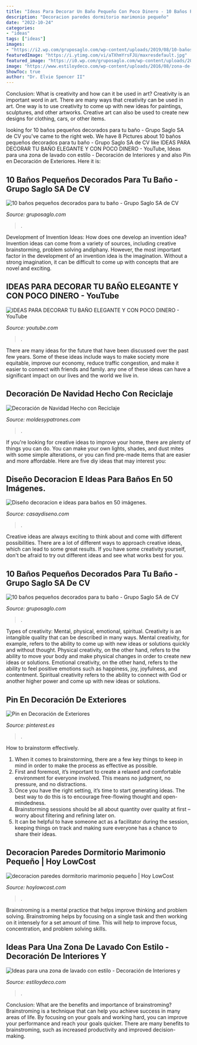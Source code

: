 ```yaml
---
title: "Ideas Para Decorar Un Baño Pequeño Con Poco Dinero - 10 Baños Pequeños Decorados Para Tu Baño"
description: "Decoracion paredes dormitorio marimonio pequeño"
date: "2022-10-24"
categories:
- "ideas"
tags: ["ideas"]
images:
- "https://i2.wp.com/gruposaglo.com/wp-content/uploads/2019/08/10-baños-pequeños-decorados-para-tu-baño.jpg?resize=630%2C947&amp;ssl=1"
featuredImage: "https://i.ytimg.com/vi/aTXhmYrsFJU/maxresdefault.jpg"
featured_image: "https://i0.wp.com/gruposaglo.com/wp-content/uploads/2019/08/1565281652_102_10-baños-pequeños-decorados-para-tu-baño.jpg?resize=630%2C953&amp;ssl=1"
image: "https://www.estiloydeco.com/wp-content/uploads/2016/08/zona-de-lavado-4.jpg"
ShowToc: true
author: "Dr. Elvie Spencer II"
---
```



Conclusion: What is creativity and how can it be used in art?
Creativity is an important word in art. There are many ways that creativity can be used in art. One way is to use creativity to come up with new ideas for paintings, sculptures, and other artworks. Creative art can also be used to create new designs for clothing, cars, or other items.

	

		
looking for 10 baños pequeños decorados para tu baño - Grupo Saglo SA de CV you've came to the right web. We have 8 Pictures about 10 baños pequeños decorados para tu baño - Grupo Saglo SA de CV like IDEAS PARA DECORAR TU BAÑO ELEGANTE Y CON POCO DINERO - YouTube, Ideas para una zona de lavado con estilo - Decoración de Interiores y and also Pin en Decoración de Exteriores. Here it is:
		
    
## 10 Baños Pequeños Decorados Para Tu Baño - Grupo Saglo SA De CV

<img loading=lazy src="https://i0.wp.com/gruposaglo.com/wp-content/uploads/2019/08/1565281652_102_10-baños-pequeños-decorados-para-tu-baño.jpg?resize=630%2C953&amp;ssl=1" onerror="this.onerror=null;this.src='https://tse3.mm.bing.net/th?id=OIP.Zo71mJo7Mb-Am7sEVrGkhwHaLN&amp;pid=15.1';" alt="10 baños pequeños decorados para tu baño - Grupo Saglo SA de CV">

_Source: gruposaglo.com_

>. 

	

Development of Invention Ideas: How does one develop an invention idea?
Invention ideas can come from a variety of sources, including creative brainstorming, problem solving andiphany. However, the most important factor in the development of an invention idea is the imagination. Without a strong imagination, it can be difficult to come up with concepts that are novel and exciting.

    
## IDEAS PARA DECORAR TU BAÑO ELEGANTE Y CON POCO DINERO - YouTube

<img loading=lazy src="https://i.ytimg.com/vi/aTXhmYrsFJU/maxresdefault.jpg" onerror="this.onerror=null;this.src='https://tse3.mm.bing.net/th?id=OIP.ncaYC2MxSm94hnZlVyum1wHaEK&amp;pid=15.1';" alt="IDEAS PARA DECORAR TU BAÑO ELEGANTE Y CON POCO DINERO - YouTube">

_Source: youtube.com_

>. 

	

There are many ideas for the future that have been discussed over the past few years. Some of these ideas include ways to make society more equitable, improve our economy, reduce traffic congestion, and make it easier to connect with friends and family. any one of these ideas can have a significant impact on our lives and the world we live in.

    
## Decoración De Navidad Hecho Con Reciclaje

<img loading=lazy src="https://moldesypatrones.com/wp-content/uploads/decorar-hogar-navidad-reciclaje-4.jpg" onerror="this.onerror=null;this.src='https://tse4.mm.bing.net/th?id=OIP.L7xcXkBAqFzKVB1c5sx2wAC2FW&amp;pid=15.1';" alt="Decoración de Navidad Hecho con Reciclaje">

_Source: moldesypatrones.com_

>. 

	

If you're looking for creative ideas to improve your home, there are plenty of things you can do. You can make your own lights, shades, and dust mites with some simple alterations, or you can find pre-made items that are easier and more affordable. Here are five diy ideas that may interest you: 

    
## Diseño Decoracion E Ideas Para Baños En 50 Imágenes.

<img loading=lazy src="https://casaydiseno.com/wp-content/uploads/2015/07/diseño-decoracion-cuadros-plantas.jpg" onerror="this.onerror=null;this.src='https://tse1.mm.bing.net/th?id=OIP.HI7GingklCiiITE34Co1MgHaFj&amp;pid=15.1';" alt="Diseño decoracion e ideas para baños en 50 imágenes.">

_Source: casaydiseno.com_

>. 

	

Creative ideas are always exciting to think about and come with different possibilities. There are a lot of different ways to approach creative ideas, which can lead to some great results. If you have some creativity yourself, don't be afraid to try out different ideas and see what works best for you.

    
## 10 Baños Pequeños Decorados Para Tu Baño - Grupo Saglo SA De CV

<img loading=lazy src="https://i2.wp.com/gruposaglo.com/wp-content/uploads/2019/08/10-baños-pequeños-decorados-para-tu-baño.jpg?resize=630%2C947&amp;ssl=1" onerror="this.onerror=null;this.src='https://tse3.mm.bing.net/th?id=OIP.Jdi0NQqDFDZgZRcVxbY44gHaLI&amp;pid=15.1';" alt="10 baños pequeños decorados para tu baño - Grupo Saglo SA de CV">

_Source: gruposaglo.com_

>. 

	

Types of creativity: Mental, physical, emotional, spiritual.
Creativity is an intangible quality that can be described in many ways. Mental creativity, for example, refers to the ability to come up with new ideas or solutions quickly and without thought. Physical creativity, on the other hand, refers to the ability to move your body and make physical changes in order to create new ideas or solutions. Emotional creativity, on the other hand, refers to the ability to feel positive emotions such as happiness, joy, joyfulness, and contentment. Spiritual creativity refers to the ability to connect with God or another higher power and come up with new ideas or solutions.

    
## Pin En Decoración De Exteriores

<img loading=lazy src="https://i.pinimg.com/originals/fb/f7/a6/fbf7a66f346a82daa9a5b5961e99e255.png" onerror="this.onerror=null;this.src='https://tse4.mm.bing.net/th?id=OIP._wdcbwi_aF0qPUtCVxf0CwHaLG&amp;pid=15.1';" alt="Pin en Decoración de Exteriores">

_Source: pinterest.es_

>. 

	

How to brainstorm effectively.
1. When it comes to brainstorming, there are a few key things to keep in mind in order to make the process as effective as possible. 
2. First and foremost, it’s important to create a relaxed and comfortable environment for everyone involved. This means no judgment, no pressure, and no distractions. 
3. Once you have the right setting, it’s time to start generating ideas. The best way to do this is to encourage free-flowing thought and open-mindedness. 
4. Brainstorming sessions should be all about quantity over quality at first – worry about filtering and refining later on. 
5. It can be helpful to have someone act as a facilitator during the session, keeping things on track and making sure everyone has a chance to share their ideas. 

    
## Decoracion Paredes Dormitorio Marimonio Pequeño | Hoy LowCost

<img loading=lazy src="https://hoylowcost.com/wp-content/uploads/2015/10/decoracion-paredes-dormitorio-marimonio-pequeño.jpg" onerror="this.onerror=null;this.src='https://tse1.mm.bing.net/th?id=OIP.7S9UYFETrjju1wGhS2wk1AHaHa&amp;pid=15.1';" alt="decoracion paredes dormitorio marimonio pequeño | Hoy LowCost">

_Source: hoylowcost.com_

>. 

	

Brainstroming is a mental practice that helps improve thinking and problem solving. Brainstroming helps by focusing on a single task and then working on it intensely for a set amount of time. This will help to improve focus, concentration, and problem solving skills.

    
## Ideas Para Una Zona De Lavado Con Estilo - Decoración De Interiores Y

<img loading=lazy src="https://www.estiloydeco.com/wp-content/uploads/2016/08/zona-de-lavado-4.jpg" onerror="this.onerror=null;this.src='https://tse1.mm.bing.net/th?id=OIP.m0XRIJR9KHnLNLEr2wqsHAHaJ4&amp;pid=15.1';" alt="Ideas para una zona de lavado con estilo - Decoración de Interiores y">

_Source: estiloydeco.com_

>. 

	

Conclusion: What are the benefits and importance of brainstroming?
Brainstroming is a technique that can help you achieve success in many areas of life. By focusing on your goals and working hard, you can improve your performance and reach your goals quicker. There are many benefits to brainstroming, such as increased productivity and improved decision-making.

